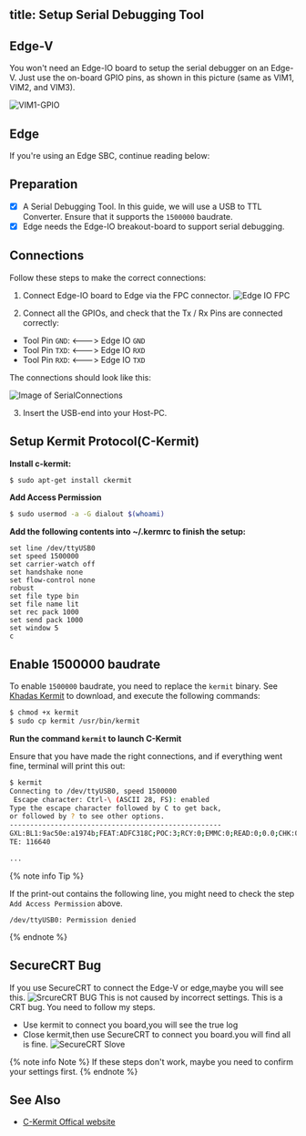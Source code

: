 title: Setup Serial Debugging Tool
---

## Edge-V
You won't need an Edge-IO board to setup the serial debugger on an Edge-V. Just use the on-board GPIO pins, as shown in this picture (same as VIM1, VIM2, and VIM3).

![VIM1-GPIO](/images/vim1/SerialConnections_3Pin.jpg)

## Edge
If you're using an Edge SBC, continue reading below:

## Preparation
- [x] A Serial Debugging Tool. In this guide, we will use a USB to TTL Converter. Ensure that it supports the `1500000` baudrate.
- [x] Edge needs the Edge-IO breakout-board to support serial debugging.

## Connections
Follow these steps to make the correct connections:

1) Connect Edge-IO board to Edge via the FPC connector.
![Edge IO FPC](/images/edge/edge_io.gif)

2) Connect all the GPIOs, and check that the Tx / Rx Pins are connected correctly:

  * Tool Pin `GND`: <---> Edge IO `GND`
  * Tool Pin `TXD`: <---> Edge IO `RXD`
  * Tool Pin `RXD`: <---> Edge IO `TXD`

The connections should look like this:

![Image of SerialConnections](/images/edge/SerialConnections_3Pin.png)

3) Insert the USB-end into your Host-PC.

## Setup Kermit Protocol(C-Kermit)

**Install c-kermit:**

```sh
$ sudo apt-get install ckermit
```

**Add Access Permission**
```sh
$ sudo usermod -a -G dialout $(whoami)
```

**Add the following contents into ~/.kermrc to finish the setup:**

```
set line /dev/ttyUSB0
set speed 1500000
set carrier-watch off
set handshake none
set flow-control none
robust
set file type bin
set file name lit
set rec pack 1000
set send pack 1000
set window 5
c
```
## Enable 1500000 baudrate
To enable `1500000` baudrate, you need to replace the `kermit` binary. See [Khadas Kermit](https://dl.khadas.com/Tools/kermit) to download, and execute the following commands:

```sh
$ chmod +x kermit
$ sudo cp kermit /usr/bin/kermit
```

**Run the command `kermit` to launch C-Kermit**

Ensure that you have made the right connections, and if everything went fine, terminal will print this out:

```sh
$ kermit
Connecting to /dev/ttyUSB0, speed 1500000
 Escape character: Ctrl-\ (ASCII 28, FS): enabled
Type the escape character followed by C to get back,
or followed by ? to see other options.
----------------------------------------------------
GXL:BL1:9ac50e:a1974b;FEAT:ADFC318C;POC:3;RCY:0;EMMC:0;READ:0;0.0;CHK:0;
TE: 116640

...

```

{% note info Tip %}

If the print-out contains the following line, you might need to check the step `Add Access Permission` above.
```
/dev/ttyUSB0: Permission denied
```
{% endnote %}

## SecureCRT Bug

If you use SecureCRT to connect the Edge-V or edge,maybe you will see this.
![SrcureCRT BUG](/images/edge/SourceCRT_BUG.png)
This is not caused by incorrect settings. This is a CRT bug. You need to follow my steps.
* Use kermit to connect you board,you will see the true log
* Close kermit,then use SecureCRT to connect you board.you will find all is fine.
![SecureCRT Slove](/images/edge/SourceCRT_BUG_slove.png)


{% note info Note %}
If these steps don't work, maybe you need to confirm your settings first.
{% endnote %}

## See Also

* [C-Kermit Offical website](http://www.columbia.edu/kermit/index.html)
